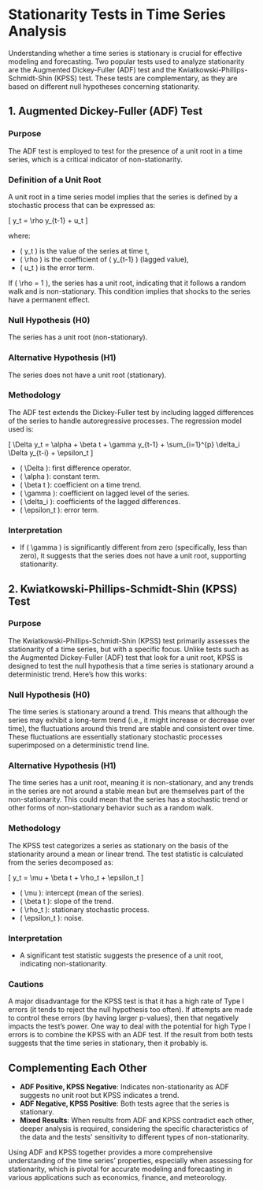 # Stationarity Tests in Time Series Analysis

Understanding whether a time series is stationary is crucial for effective modeling and forecasting. Two popular tests used to analyze stationarity are the Augmented Dickey-Fuller (ADF) test and the Kwiatkowski-Phillips-Schmidt-Shin (KPSS) test. These tests are complementary, as they are based on different null hypotheses concerning stationarity.

## 1. Augmented Dickey-Fuller (ADF) Test

### Purpose
The ADF test is employed to test for the presence of a unit root in a time series, which is a critical indicator of non-stationarity.

### Definition of a Unit Root
A unit root in a time series model implies that the series is defined by a stochastic process that can be expressed as:

\[
y_t = \rho y_{t-1} + u_t
\]

where:
- \( y_t \) is the value of the series at time t,
- \( \rho \) is the coefficient of \( y_{t-1} \) (lagged value),
- \( u_t \) is the error term.

If \( \rho = 1 \), the series has a unit root, indicating that it follows a random walk and is non-stationary. This condition implies that shocks to the series have a permanent effect.

### Null Hypothesis (H0)
The series has a unit root (non-stationary).

### Alternative Hypothesis (H1)
The series does not have a unit root (stationary).

### Methodology
The ADF test extends the Dickey-Fuller test by including lagged differences of the series to handle autoregressive processes. The regression model used is:

\[
\Delta y_t = \alpha + \beta t + \gamma y_{t-1} + \sum_{i=1}^{p} \delta_i \Delta y_{t-i} + \epsilon_t
\]

- \( \Delta \): first difference operator.
- \( \alpha \): constant term.
- \( \beta t \): coefficient on a time trend.
- \( \gamma \): coefficient on lagged level of the series.
- \( \delta_i \): coefficients of the lagged differences.
- \( \epsilon_t \): error term.

### Interpretation
- If \( \gamma \) is significantly different from zero (specifically, less than zero), it suggests that the series does not have a unit root, supporting stationarity.

## 2. Kwiatkowski-Phillips-Schmidt-Shin (KPSS) Test

### Purpose
The Kwiatkowski-Phillips-Schmidt-Shin (KPSS) test primarily assesses the stationarity of a time series, but with a specific focus. Unlike tests such as the Augmented Dickey-Fuller (ADF) test that look for a unit root, KPSS is designed to test the null hypothesis that a time series is stationary around a deterministic trend. Here’s how this works:

### Null Hypothesis (H0)
The time series is stationary around a trend. This means that although the series may exhibit a long-term trend (i.e., it might increase or decrease over time), the fluctuations around this trend are stable and consistent over time. These fluctuations are essentially stationary stochastic processes superimposed on a deterministic trend line.

### Alternative Hypothesis (H1)
 The time series has a unit root, meaning it is non-stationary, and any trends in the series are not around a stable mean but are themselves part of the non-stationarity. This could mean that the series has a stochastic trend or other forms of non-stationary behavior such as a random walk.

### Methodology
The KPSS test categorizes a series as stationary on the basis of the stationarity around a mean or linear trend. The test statistic is calculated from the series decomposed as:

\[
y_t = \mu + \beta t + \rho_t + \epsilon_t
\]

- \( \mu \): intercept (mean of the series).
- \( \beta t \): slope of the trend.
- \( \rho_t \): stationary stochastic process.
- \( \epsilon_t \): noise.

### Interpretation
- A significant test statistic suggests the presence of a unit root, indicating non-stationarity.

### Cautions

A major disadvantage for the KPSS test is that it has a high rate of Type I errors (it tends to reject the null hypothesis too often). If attempts are made to control these errors (by having larger p-values), then that negatively impacts the test’s power.
One way to deal with the potential for high Type I errors is to combine the KPSS with an ADF test. If the result from both tests suggests that the time series in stationary, then it probably is.

## Complementing Each Other

- **ADF Positive, KPSS Negative**: Indicates non-stationarity as ADF suggests no unit root but KPSS indicates a trend.
- **ADF Negative, KPSS Positive**: Both tests agree that the series is stationary.
- **Mixed Results**: When results from ADF and KPSS contradict each other, deeper analysis is required, considering the specific characteristics of the data and the tests' sensitivity to different types of non-stationarity.

Using ADF and KPSS together provides a more comprehensive understanding of the time series' properties, especially when assessing for stationarity, which is pivotal for accurate modeling and forecasting in various applications such as economics, finance, and meteorology.
